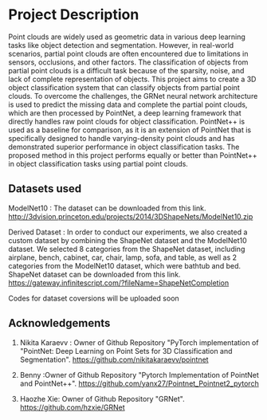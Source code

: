 # Project Description

Point clouds are widely used as geometric data in various deep learning tasks like object detection and segmentation. However, in real-world scenarios, partial point clouds are often encountered due to limitations in sensors, occlusions, and other factors. The classification of objects from partial point clouds is a difficult task because of the sparsity, noise, and lack of complete representation of objects. This project aims to create a 3D object classification system that can classify objects from partial point clouds. To overcome the challenges, the GRNet neural network architecture is used to predict the missing data and complete the partial point clouds, which are then processed by PointNet, a deep learning framework that directly handles raw point clouds for object classification. PointNet++ is used as a baseline for comparison, as it is an extension of PointNet that is specifically designed to handle varying-density point clouds and has demonstrated superior performance in object classification tasks. The proposed method in this project performs equally or better than PointNet++ in object classification tasks using partial point clouds.

## Datasets used


ModelNet10 : The dataset can be downloaded from this link. http://3dvision.princeton.edu/projects/2014/3DShapeNets/ModelNet10.zip

Derived Dataset : In order to conduct our experiments, we also created a custom dataset by combining the ShapeNet dataset and
the ModelNet10 dataset. We selected 8 categories from the ShapeNet dataset, including airplane, bench, cabinet, car, chair, lamp, sofa, and table, as well as 2 categories from
the ModelNet10 dataset, which were bathtub and bed. ShapeNet dataset can be downloaded from this link. https://gateway.infinitescript.com/?fileName=ShapeNetCompletion


Codes for dataset coversions will be uploaded soon

## Acknowledgements

1. Nikita Karaevv : Owner of Github Repository "PyTorch implementation of "PointNet: Deep Learning on Point Sets for 3D Classification and Segmentation". https://github.com/nikitakaraevv/pointnet

2. Benny :Owner of Github Repository  "Pytorch Implementation of PointNet and PointNet++". https://github.com/yanx27/Pointnet_Pointnet2_pytorch

3. Haozhe Xie: Owner of Github Repository "GRNet". https://github.com/hzxie/GRNet



